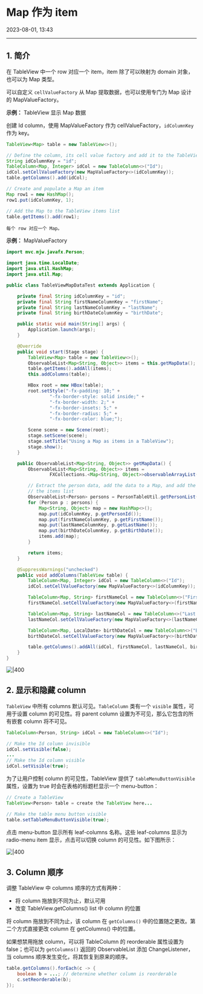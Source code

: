 # Map 作为 item

2023-08-01, 13:43
****
## 1. 简介

在 TableView 中一个 row 对应一个 item，item 除了可以映射为 domain 对象，也可以为 Map 类型。

可以自定义 `cellValueFactory` 从 Map 提取数据，也可以使用专门为 Map 设计的 MapValueFactory。

**示例：** TableView 显示 Map 数据

创建 Id column，使用 MapValueFactory 作为 cellValueFactory，`idColumnKey` 作为 key。

```java
TableView<Map> table = new TableView<>();

// Define the column, its cell value factory and add it to the TableView
String idColumnKey = "id";
TableColumn<Map, Integer> idCol = new TableColumn<>("Id");
idCol.setCellValueFactory(new MapValueFactory<>(idColumnKey));
table.getColumns().add(idCol);

// Create and populate a Map an item
Map row1 = new HashMap();
row1.put(idColumnKey, 1);

// Add the Map to the TableView items list
table.getItems().add(row1);
```

```ad-tip
每个 row 对应一个 Map。
```

**示例：** MapValueFactory

```java
import mvc.mjw.javafx.Person;

import java.time.LocalDate;
import java.util.HashMap;
import java.util.Map;

public class TableViewMapDataTest extends Application {

    private final String idColumnKey = "id";
    private final String firstNameColumnKey = "firstName";
    private final String lastNameColumnKey = "lastName";
    private final String birthDateColumnKey = "birthDate";

    public static void main(String[] args) {
        Application.launch(args);
    }

    @Override
    public void start(Stage stage) {
        TableView<Map> table = new TableView<>();
        ObservableList<Map<String, Object>> items = this.getMapData();
        table.getItems().addAll(items);
        this.addColumns(table);

        HBox root = new HBox(table);
        root.setStyle("-fx-padding: 10;" +
                "-fx-border-style: solid inside;" +
                "-fx-border-width: 2;" +
                "-fx-border-insets: 5;" +
                "-fx-border-radius: 5;" +
                "-fx-border-color: blue;");

        Scene scene = new Scene(root);
        stage.setScene(scene);
        stage.setTitle("Using a Map as items in a TableView");
        stage.show();
    }

    public ObservableList<Map<String, Object>> getMapData() {
        ObservableList<Map<String, Object>> items =
                FXCollections.<Map<String, Object>>observableArrayList();

        // Extract the person data, add the data to a Map, and add the Map to
        // the items list
        ObservableList<Person> persons = PersonTableUtil.getPersonList();
        for (Person p : persons) {
            Map<String, Object> map = new HashMap<>();
            map.put(idColumnKey, p.getPersonId());
            map.put(firstNameColumnKey, p.getFirstName());
            map.put(lastNameColumnKey, p.getLastName());
            map.put(birthDateColumnKey, p.getBirthDate());
            items.add(map);
        }

        return items;
    }

    @SuppressWarnings("unchecked")
    public void addColumns(TableView table) {
        TableColumn<Map, Integer> idCol = new TableColumn<>("Id");
        idCol.setCellValueFactory(new MapValueFactory<>(idColumnKey));

        TableColumn<Map, String> firstNameCol = new TableColumn<>("First Name");
        firstNameCol.setCellValueFactory(new MapValueFactory<>(firstNameColumnKey));

        TableColumn<Map, String> lastNameCol = new TableColumn<>("Last Name");
        lastNameCol.setCellValueFactory(new MapValueFactory<>(lastNameColumnKey));

        TableColumn<Map, LocalDate> birthDateCol = new TableColumn<>("Birth Date");
        birthDateCol.setCellValueFactory(new MapValueFactory<>(birthDateColumnKey));

        table.getColumns().addAll(idCol, firstNameCol, lastNameCol, birthDateCol);
    }
}
```

![|400](Pasted%20image%2020230801132240.png)

## 2. 显示和隐藏 column

`TableView` 中所有 columns 默认可见。`TableColumn` 类有一个 `visible` 属性，可用于设置 column 的可见性。将 parent column 设置为不可见，那么它包含的所有嵌套 column 将不可见。

```java
TableColumn<Person, String> idCol = new TableColumn<>("Id");

// Make the Id column invisible
idCol.setVisible(false);
...
// Make the Id column visible
idCol.setVisible(true);
```

为了让用户控制 column 的可见性，TableView 提供了 `tableMenuButtonVisible` 属性，设置为 true 时会在表格的标题栏显示一个 menu-button：

```java
// Create a TableView
TableView<Person> table = create the TableView here...

// Make the table menu button visible
table.setTableMenuButtonVisible(true);
```

点击 menu-button 显示所有 leaf-columns 名称。这些 leaf-columns 显示为 radio-menu item 显示，点击可以切换 column 的可见性。如下图所示：

![|400](Pasted%20image%2020230801133100.png)

## 3. Column 顺序

调整 TableView 中 columns 顺序的方式有两种：

- 将 column 拖放到不同为止，默认可用
- 改变 TableView.getColumns() list 中 column 的位置

将 column 拖放到不同为止，该 column 在 `getColumns()` 中的位置随之更改。第二个方式直接更改 column 在 getColumns() 中的位置。

如果想禁用拖放 column，可以将 TableColumn 的 reorderable 属性设置为 false；也可以为 `getColumns()` 返回的 ObservableList 添加 ChangeListener，当 columns 顺序发生变化，将其恢复到原来的顺序。

```java
table.getColumns().forEach(c -> {
    boolean b = ...; // determine whether column is reorderable
    c.setReorderable(b);
});
```